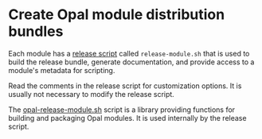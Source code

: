 <!--
SPDX-FileCopyrightText: 2021-2025 Mirian Margiani
SPDX-License-Identifier: GFDL-1.3-or-later
-->

# Create Opal module distribution bundles

Each module has a [release script](https://github.com/Pretty-SFOS/opal-module-template/blob/main/release-module.sh)
called `release-module.sh` that is used to build the release bundle, generate
documentation, and provide access to a module's metadata for scripting.

Read the comments in the release script for customization options. It is usually
not necessary to modify the release script.

The [opal-release-module.sh](opal-release-module.sh) script is a library providing functions for
building and packaging Opal modules. It is used internally by the release script.
